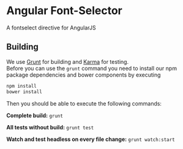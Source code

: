 Angular Font-Selector
=====================

A fontselect directive for AngularJS


Building
--------

We use [Grunt](http://gruntjs.com/) for building and
[Karma](http://karma-runner.github.io/) for testing.  
Before you can use the `grunt` command you need to install our
npm package dependencies and bower components by executing

```bash
npm install
bower install
```

Then you should be able to execute the following commands:

__Complete build:__ `grunt`

__All tests without build:__ `grunt test`

__Watch and test headless on every file change:__ `grunt watch:start`